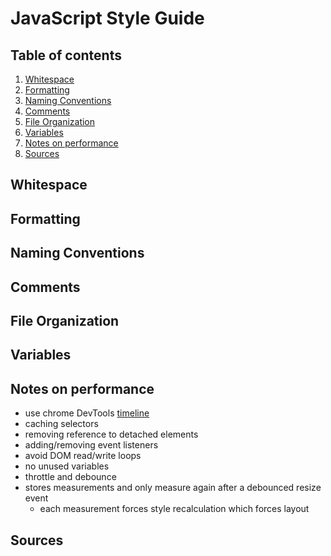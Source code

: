 # JavaScript Style Guide


## Table of contents

1.  [Whitespace](#whitespace)
2.  [Formatting](#formatting)
3.  [Naming Conventions](#naming-conventions)
4.  [Comments](#comments)
5.  [File Organization](#organization)
6.  [Variables](#variables)
7.  [Notes on performance](#performance)
8.  [Sources](#sources)


<a name="whitespace"></a>
## Whitespace


<a name="formatting"></a>
## Formatting


<a name="naming-conventions"></a>
## Naming Conventions


<a name="comments"></a>
## Comments


<a name="organization"></a>
## File Organization


<a name="variables"></a>
## Variables


<a name="performance"></a>
## Notes on performance
- use chrome DevTools [timeline](https://developers.google.com/web/tools/chrome-devtools/evaluate-performance/timeline-tool)
- caching selectors
- removing reference to detached elements
- adding/removing event listeners
- avoid DOM read/write loops
- no unused variables
- throttle and debounce
- stores measurements and only measure again after a debounced resize event
  - each measurement forces style recalculation which forces layout


<a name="sources"></a>
## Sources
